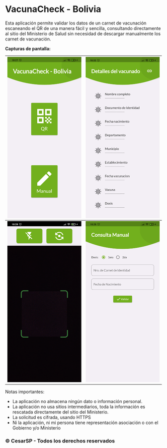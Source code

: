 # VacunaCheck - Bolivia
Esta aplicación permite validar los datos de un carnet de vacunación escaneando el QR de una manera fácil y sencilla, consultando directamente al sitio del Ministerio de Salud sin necesidad de descargar manualmente los carnet de vacunación.

**Capturas de pantalla:**

| ![Screenshot 1](./screenshot_1.png) | ![Screenshot 4](./screenshot_4.png) |
|-------------------------------------|---|
| ![Screenshot 2](./screenshot_2.png) | ![Screenshot 3](./screenshot_3.png) |

Notas importantes:
- La aplicación no almacena ningún dato o información personal.
- La aplicación no usa sitios intermediarios, toda la información es rescatada directamente del sitio del Ministerio.
- La solicitud es cifrada, usando HTTPS
- Ni la aplicación, ni mi persona tiene representación asociación o con el Gobierno y/o Ministerio

### © CesarSP - Todos los derechos reservados
